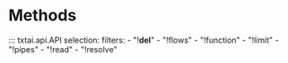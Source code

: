 # Methods

::: txtai.api.API
    selection:
        filters:
            - "!__del__"
            - "!flows"
            - "!function"
            - "!limit"
            - "!pipes"
            - "!read"
            - "!resolve"
